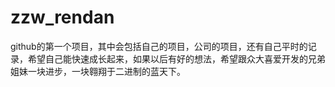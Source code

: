 # zzw_rendan
github的第一个项目，其中会包括自己的项目，公司的项目，还有自己平时的记录，希望自己能快速成长起来，如果以后有好的想法，希望跟众大喜爱开发的兄弟姐妹一块进步，一块翱翔于二进制的蓝天下。
